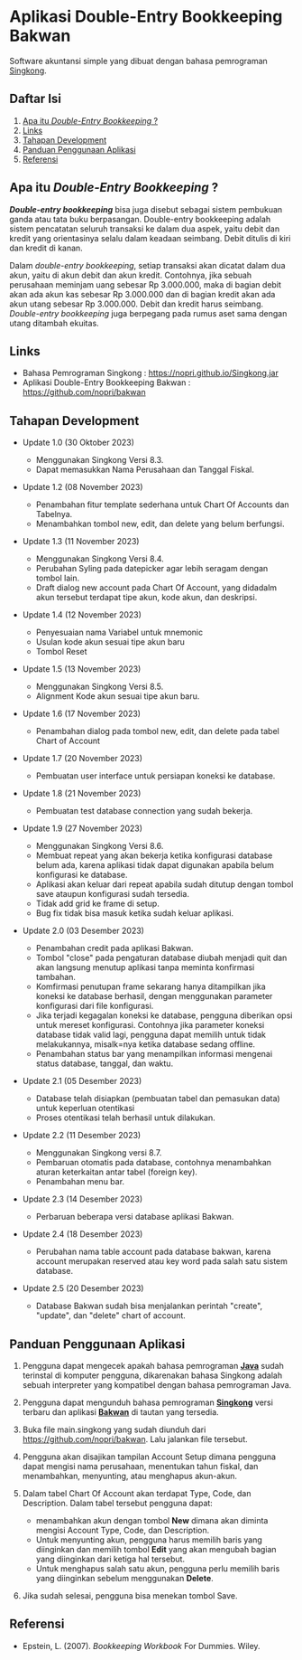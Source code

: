 # Aplikasi Double-Entry Bookkeeping Bakwan

Software akuntansi simple yang dibuat dengan bahasa pemrograman [Singkong](https://github.com/nopri/nopri.github.io).

## Daftar Isi

1. [Apa itu _*Double-Entry Bookkeeping*_ ?](#apa-itu-double-entry-bookkeeping)
2. [Links](#links)
3. [Tahapan Development](#tahapan-development)
4. [Panduan Penggunaan Aplikasi](#panduan-penggunaan-aplikasi)
5. [Referensi](#referensi)

## Apa itu _*Double-Entry Bookkeeping*_ ?

**_Double-entry bookkeeping_** bisa juga disebut sebagai sistem pembukuan ganda atau tata buku berpasangan. Double-entry bookkeeping adalah sistem pencatatan seluruh transaksi ke dalam dua aspek, yaitu debit dan kredit yang orientasinya selalu dalam keadaan seimbang. Debit ditulis di kiri dan kredit di kanan.

Dalam _double-entry bookkeeping_, setiap transaksi akan dicatat dalam dua akun, yaitu di akun debit dan akun kredit. Contohnya, jika sebuah perusahaan meminjam uang sebesar Rp 3.000.000, maka di bagian debit akan ada akun kas sebesar Rp 3.000.000 dan di bagian kredit akan ada akun utang sebesar Rp 3.000.000. Debit dan kredit harus seimbang. _Double-entry bookkeeping_ juga berpegang pada rumus aset sama dengan utang ditambah ekuitas.

## Links

- Bahasa Pemrograman Singkong : https://nopri.github.io/Singkong.jar
- Aplikasi Double-Entry Bookkeeping Bakwan : https://github.com/nopri/bakwan

## Tahapan Development

- Update 1.0 (30 Oktober 2023)

  - Menggunakan Singkong Versi 8.3.
  - Dapat memasukkan Nama Perusahaan dan Tanggal Fiskal.

- Update 1.2 (08 November 2023)

  - Penambahan fitur template sederhana untuk Chart Of Accounts dan Tabelnya.
  - Menambahkan tombol new, edit, dan delete yang belum berfungsi.

- Update 1.3 (11 November 2023)

  - Menggunakan Singkong Versi 8.4.
  - Perubahan Syling pada datepicker agar lebih seragam dengan tombol lain.
  - Draft dialog new account pada Chart Of Account, yang didadalm akun tersebut terdapat tipe akun, kode akun, dan deskripsi.

- Update 1.4 (12 November 2023)

  - Penyesuaian nama Variabel untuk mnemonic
  - Usulan kode akun sesuai tipe akun baru
  - Tombol Reset

- Update 1.5 (13 November 2023)

  - Menggunakan Singkong Versi 8.5.
  - Alignment Kode akun sesuai tipe akun baru.

- Update 1.6 (17 November 2023)

  - Penambahan dialog pada tombol new, edit, dan delete pada tabel Chart of Account

- Update 1.7 (20 November 2023)

  - Pembuatan user interface untuk persiapan koneksi ke database.

- Update 1.8 (21 November 2023)

  - Pembuatan test database connection yang sudah bekerja.

- Update 1.9 (27 November 2023)

  - Menggunakan Singkong Versi 8.6.
  - Membuat repeat yang akan bekerja ketika konfigurasi database belum ada, karena aplikasi tidak dapat digunakan apabila belum konfigurasi ke database.
  - Aplikasi akan keluar dari repeat apabila sudah ditutup dengan tombol save ataupun konfigurasi sudah tersedia.
  - Tidak add grid ke frame di setup.
  - Bug fix tidak bisa masuk ketika sudah keluar aplikasi.

- Update 2.0 (03 Desember 2023)

  - Penambahan credit pada aplikasi Bakwan.
  - Tombol "close" pada pengaturan database diubah menjadi quit dan akan langsung menutup aplikasi tanpa meminta konfirmasi tambahan.
  - Komfirmasi penutupan frame sekarang hanya ditampilkan jika koneksi ke database berhasil, dengan menggunakan parameter konfigurasi dari file konfigurasi.
  - Jika terjadi kegagalan koneksi ke database, pengguna diberikan opsi untuk mereset konfigurasi. Contohnya jika parameter koneksi database tidak valid lagi, pengguna dapat memilih untuk tidak melakukannya, misalk=nya ketika database sedang offline.
  - Penambahan status bar yang menampilkan informasi mengenai status database, tanggal, dan waktu.

- Update 2.1 (05 Desember 2023)

  - Database telah disiapkan (pembuatan tabel dan pemasukan data) untuk keperluan otentikasi
  - Proses otentikasi telah berhasil untuk dilakukan.

- Update 2.2 (11 Desember 2023)

  - Menggunakan Singkong versi 8.7.
  - Pembaruan otomatis pada database, contohnya menambahkan aturan keterkaitan antar tabel (foreign key).
  - Penambahan menu bar.

- Update 2.3 (14 Desember 2023)

  - Perbaruan beberapa versi database aplikasi Bakwan.

- Update 2.4 (18 Desember 2023)

  - Perubahan nama table account pada database bakwan, karena account merupakan reserved atau key word pada salah satu sistem database.

- Update 2.5 (20 Desember 2023)

  - Database Bakwan sudah bisa menjalankan perintah "create", "update", dan "delete" chart of account.

## Panduan Penggunaan Aplikasi

1. Pengguna dapat mengecek apakah bahasa pemrograman [**Java**](https://www.java.com/download/ie_manual.jsp) sudah terinstal di komputer pengguna, dikarenakan bahasa Singkong adalah sebuah interpreter yang kompatibel dengan bahasa pemrograman Java.

2. Pengguna dapat mengunduh bahasa pemrograman [**Singkong**](https://nopri.github.io/Singkong.jar) versi terbaru dan aplikasi [**Bakwan**](https://github.com/nopri/bakwan) di tautan yang tersedia.

3. Buka file main.singkong yang sudah diunduh dari https://github.com/nopri/bakwan. Lalu jalankan file tersebut.
4. Pengguna akan disajikan tampilan Account Setup dimana pengguna dapat mengisi nama perusahaan, menentukan tahun fiskal, dan menambahkan, menyunting, atau menghapus akun-akun.

5. Dalam tabel Chart Of Account akan terdapat Type, Code, dan Description. Dalam tabel tersebut pengguna dapat:

   - menambahkan akun dengan tombol **New** dimana akan diminta mengisi Account Type, Code, dan Description.
   - Untuk menyunting akun, pengguna harus memilih baris yang diinginkan dan memilih tombol **Edit** yang akan mengubah bagian yang diinginkan dari ketiga hal tersebut.
   - Untuk menghapus salah satu akun, pengguna perlu memilih baris yang diinginkan sebelum menggunakan **Delete**.

6. Jika sudah selesai, pengguna bisa menekan tombol Save.

## Referensi

- Epstein, L. (2007). _Bookkeeping Workbook_ For Dummies. Wiley.
